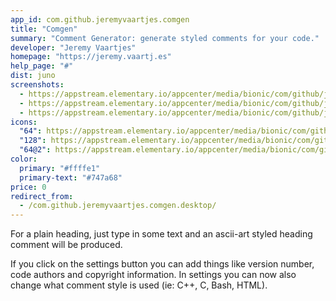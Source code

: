 ```yaml
---
app_id: com.github.jeremyvaartjes.comgen
title: "Comgen"
summary: "Comment Generator: generate styled comments for your code."
developer: "Jeremy Vaartjes"
homepage: "https://jeremy.vaartj.es"
help_page: "#"
dist: juno
screenshots:
  - https://appstream.elementary.io/appcenter/media/bionic/com/github/jeremyvaartjes.comgen/A2A86A292249C7B934477F3B873BAC1B/screenshots/image-1_orig.png
  - https://appstream.elementary.io/appcenter/media/bionic/com/github/jeremyvaartjes.comgen/A2A86A292249C7B934477F3B873BAC1B/screenshots/image-2_orig.png
  - https://appstream.elementary.io/appcenter/media/bionic/com/github/jeremyvaartjes.comgen/A2A86A292249C7B934477F3B873BAC1B/screenshots/image-3_orig.png
icons:
  "64": https://appstream.elementary.io/appcenter/media/bionic/com/github/jeremyvaartjes.comgen/A2A86A292249C7B934477F3B873BAC1B/icons/64x64/com.github.jeremyvaartjes.comgen_com.github.jeremyvaartjes.comgen.png
  "128": https://appstream.elementary.io/appcenter/media/bionic/com/github/jeremyvaartjes.comgen/A2A86A292249C7B934477F3B873BAC1B/icons/128x128/com.github.jeremyvaartjes.comgen_com.github.jeremyvaartjes.comgen.png
  "64@2": https://appstream.elementary.io/appcenter/media/bionic/com/github/jeremyvaartjes.comgen/A2A86A292249C7B934477F3B873BAC1B/icons/64x64@2/com.github.jeremyvaartjes.comgen_com.github.jeremyvaartjes.comgen.png
color:
  primary: "#ffffe1"
  primary-text: "#747a68"
price: 0
redirect_from:
  - /com.github.jeremyvaartjes.comgen.desktop/
---
```


<p>For a plain heading, just type in some text and an ascii-art styled heading comment will be produced.</p>
<p>If you click on the settings button you can add things like version number, code authors and copyright information. In settings you can now also change what comment style is used (ie: C++, C, Bash, HTML).</p>